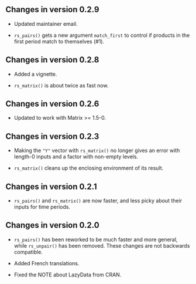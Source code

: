 ## Changes in version 0.2.9

- Updated maintainer email.

- `rs_pairs()` gets a new argument `match_first` to control if products in the
first period match to themselves (#1).

## Changes in version 0.2.8

- Added a vignette.

- `rs_matrix()` is about twice as fast now.

## Changes in version 0.2.6

- Updated to work with Matrix >= 1.5-0.

## Changes in version 0.2.3

- Making the `"Y"` vector with `rs_matrix()` no longer gives an error with
length-0 inputs and a factor with non-empty levels.

- `rs_matrix()` cleans up the enclosing environment of its result.

## Changes in version 0.2.1

- `rs_pairs()` and `rs_matrix()` are now faster, and less picky about their
inputs for time periods.

## Changes in version 0.2.0

- `rs_pairs()` has been reworked to be much faster and more general,
while `rs_unpair()` has been removed. These changes are not backwards compatible.

- Added French translations.

- Fixed the NOTE about LazyData from CRAN.
